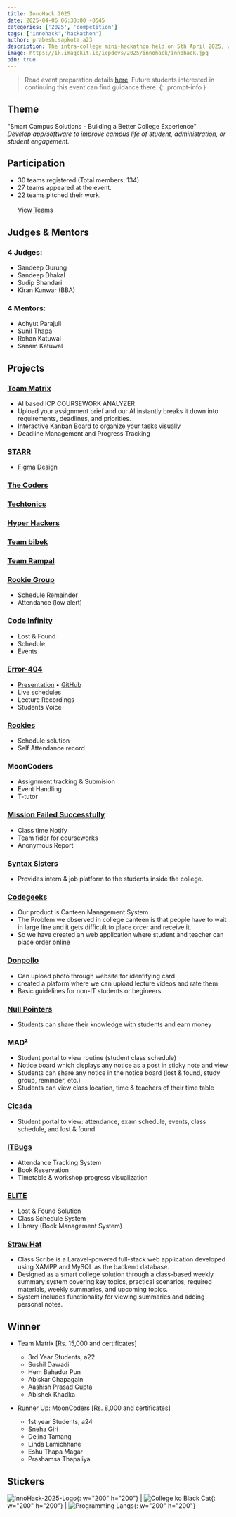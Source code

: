 ```yaml
---
title: InnoHack 2025
date: 2025-04-06 06:30:00 +0545
categories: ['2025', 'competition']
tags: ['innohack','hackathon']
author: prabesh.sapkota.a23
description: The intra-college mini-hackathon held on 5th April 2025, was a grand success, breaking records for student participation in a closed student-led event.
image: https://ik.imagekit.io/icpdevs/2025/innohack/innohack.jpg
pin: true
---
```


> Read event preparation details [here](https://icpdevs.github.io/posts/innohack-2025-behind-the-scene/). Future students interested in continuing this event can find guidance there.
{: .prompt-info }

## Theme
"Smart Campus Solutions - Building a Better College Experience"
<br>_Develop app/software to improve campus life of student, administration, or student engagement._

## Participation
- 30 teams registered (Total members: 134).
- 27 teams appeared at the event.
- 22 teams pitched their work.
<br><br>
[View Teams](https://docs.google.com/spreadsheets/d/1bCRchedb_cxoPeR7CwmX6aTcTxMdMgcIa90zupngHds/view)

## Judges & Mentors

### 4 Judges:
- Sandeep Gurung
- Sandeep Dhakal
- Sudip Bhandari
- Kiran Kunwar (BBA)

### 4 Mentors:
 - Achyut Parajuli
 - Sunil Thapa
 - Rohan Katuwal
 - Sanam Katuwal

## Projects

### [Team Matrix](https://drive.google.com/file/d/1iPnBfJC7Hb72ikSsLqM1P5HwBaRK4Mx6/view?usp=sharing) 
- AI based ICP COURSEWORK ANALYZER
- Upload your assignment brief and our AI instantly breaks it down into requirements, deadlines, and priorities.
- Interactive Kanban Board to organize your tasks visually
- Deadline Management and Progress Tracking

### [STARR](https://drive.google.com/file/d/1EDQm_ETISyHV3fqfQnULHrS3F_XJ3s1F/view?usp=sharing)
- [Figma Design](https://www.figma.com/design/aXZa3jP5NyDtIYlxev0dtj/InfoShip?node-id=0-1&t=fQS3ZN1vgqTGJsp1-1)

### [The Coders](https://drive.google.com/file/d/1Sfq9wllSxVBPHraWB56QAED18f9Xxa7A/view?usp=sharing)

### [Techtonics](https://drive.google.com/file/d/1HlSrfbTvotGdp8q0q0gFW11gLgHtRFQm/view?usp=sharing)

### [Hyper Hackers](https://drive.google.com/file/d/1eWcHDi4lUUYFjQPxhqAUwkaYjlDU9BWe/view?usp=sharing)

### [Team bibek](https://drive.google.com/file/d/1nGMgEMkGBIcwxYXltIFkQd_HrPYSiISq/view?usp=sharing)

### [Team Rampal](https://drive.google.com/file/d/1F2tTtRnzFdkuVaWN3OU2sLzr6f6qUpei/view?usp=sharing)

### [Rookie Group](https://drive.google.com/file/d/1I4gKZKWrE36Q02bioG4KBYSbftgzKX6y/view?usp=sharing)
- Schedule Remainder
- Attendance (low alert)

### [Code Infinity](https://drive.google.com/file/d/1M9shMyB523RW2g5PVfv80X48Pb-kC_b-/view?usp=sharing)
- Lost & Found
- Schedule
- Events

### [Error-404](https://drive.google.com/file/d/1B7jGhVy8fjyfHVRy1DFVnFUkx4y2nrOb/view?usp=sharing)
- [Presentation](https://docs.google.com/presentation/d/1Pfw_RDZ6eWjMJJJJjzn0PvCVcDU2vEKh/edit?usp=sharing&ouid=101399640089667397560&rtpof=true&sd=true) • [GitHub](https://github.com/abinshakya/Hackathon4-5-2025)
- Live schedules
- Lecture Recordings
- Students Voice

### [Rookies](https://drive.google.com/file/d/1b2Vsjt7dLXntNE2Iyxq3eU42qmxLF_dz/view?usp=sharing)
- Schedule solution
- Self Attendance record

### MoonCoders
- Assignment tracking & Submision
- Event Handling
- T-tutor

### [Mission Failed Successfully](https://drive.google.com/file/d/1Cid-NSM5xW6mBbuyfrsm1sLQfavWdgwz/view?usp=sharing)
- Class time Notify
- Team fider for courseworks
- Anonymous Report

### [Syntax Sisters](https://drive.google.com/file/d/1Uwdb31X7xu5TthnwvUkeQDSNdX54QCog/view?usp=sharing)
- Provides intern & job platform to the students inside the college.

### [Codegeeks](https://drive.google.com/file/d/1AtJrgkWHOa3RnjZJXJlpzoFLiQaW6TGI/view?usp=sharing)
- Our product is Canteen Management System
- The Problem we observed in college canteen is that people have to wait in large line and it gets difficult to place orcer and receive it.
- So we have created an web application where student and teacher can place order online

### [Donpollo](https://drive.google.com/file/d/12DTdmidev8WLfiXY4CPS8fuu5v1PIVb8/view?usp=sharing)
- Can upload photo through website for identifying card
- created a plaform where we can upload lecture videos and rate them
- Basic guidelines for non-IT students or begineers.

### [Null Pointers](https://drive.google.com/file/d/1eNKskvKOPJTaS7tBqNguEpSn3VdeqJeo/view?usp=sharing)
- Students can share their knowledge with students and earn money

### MAD²
- Student portal to view routine (student class schedule)
- Notice board which displays any notice as a post in sticky note and view
- Students can share any notice in the notice board (lost & found, study group, reminder, etc.)
- Students can view class location, time & teachers of their time table

### [Cicada](https://drive.google.com/file/d/146ZqrEXQ9wYRvusKtA1c6VDk8jRMJAXD/view?usp=sharing)
- Student portal to view: attendance, exam schedule, events, class schedule, and lost & found.

### [ITBugs](https://drive.google.com/file/d/1wn0hfX3Z3kY_d2HwKNdZAllTGdm5hkWa/view?usp=sharing)
- Attendance Tracking System
- Book Reservation
- Timetable & workshop progress visualization

### [ELITE](https://drive.google.com/file/d/1SYtjsasFXvuvFz7ykfGZWBj2WNXemw1H/view?usp=sharing)
- Lost & Found Solution
- Class Schedule System
- Library (Book Management System)

### [Straw Hat](https://drive.google.com/file/d/1bpl5VpF6C5m6tmXA0AMyNh35n1P2-EYG/view?usp=sharing)
- Class Scribe is a Laravel-powered full-stack web application developed using XAMPP and MySQL as the backend database.
- Designed as a smart college solution through a class-based weekly summary system covering key topics, practical scenarios, required materials, weekly summaries, and upcoming topics.
- System includes functionality for viewing summaries and adding personal notes.

## Winner
- Team Matrix [Rs. 15,000 and certificates]
  - 3rd Year Students, a22
  - Sushil Dawadi
  - Hem Bahadur Pun
  - Abiskar Chapagain
  - Aashish Prasad Gupta
  - Abishek Khadka

- Runner Up: MoonCoders [Rs. 8,000 and certificates]
  - 1st year Students, a24
  - Sneha Giri
  - Dejina Tamang
  - Linda Lamichhane
  - Eshu Thapa Magar
  - Prashamsa Thapaliya

## Stickers

![InnoHack-2025-Logo](https://ik.imagekit.io/icpdevs/2025/innohack/logo.png){: w="200" h="200"} | ![College ko Black Cat](https://ik.imagekit.io/icpdevs/2025/innohack/cat.png){: w="200" h="200"} | ![Programming Langs](https://ik.imagekit.io/icpdevs/2025/innohack/langs.png){: w="200" h="200"}
